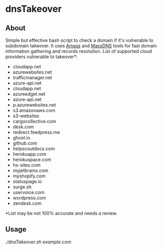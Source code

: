 # dnsTakeover
## About
Simple but effective bash script to check a domain if it's vulnerable to subdomain takeover. It uses [Amass](https://github.com/OWASP/Amass) and [MassDNS](https://github.com/blechschmidt/massdns) tools for fast domain information gathering and records resolution. List of supported cloud providers vulnerable to takeover*:
	
* cloudapp.net
* azurewebsites.net
* trafficmanager.net
* azure-api.net
* cloudapp.net
* azureedget.net
* azure-api.net
* p.azurewebsites.net
* s3.amazonaws.com
* s3-websites
* cargocollective.com
* desk.com
* redirect.feedpress.me
* ghost.io
* github.com
* helpscoutdocs.com
* herokuapp.com
* herokuspace.com
* hs-sites.com
* myjetbrains.com
* myshopify.com
* statuspage.io
* surge.sh
* uservoice.com
* wordpress.com
* zendesk.com

*List may be not 100% accurate and needs a review.

## Usage
*./dnsTakeover.sh example.com*

